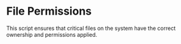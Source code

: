 # File Permissions
This script ensures that critical files on the system have the correct ownership and permissions applied.